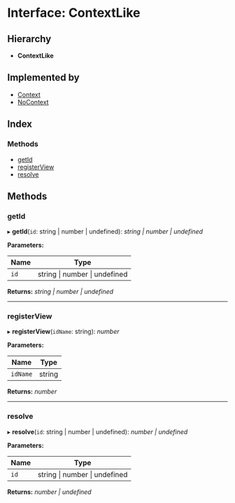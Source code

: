 # Interface: ContextLike

## Hierarchy

* **ContextLike**

## Implemented by

* [Context](../classes/context.md)
* [NoContext](../classes/nocontext.md)

## Index

### Methods

* [getId](contextlike.md#getid)
* [registerView](contextlike.md#registerview)
* [resolve](contextlike.md#resolve)

## Methods

###  getId

▸ **getId**(`id`: string | number | undefined): *string | number | undefined*

**Parameters:**

Name | Type |
------ | ------ |
`id` | string &#124; number &#124; undefined |

**Returns:** *string | number | undefined*

___

###  registerView

▸ **registerView**(`idName`: string): *number*

**Parameters:**

Name | Type |
------ | ------ |
`idName` | string |

**Returns:** *number*

___

###  resolve

▸ **resolve**(`id`: string | number | undefined): *number | undefined*

**Parameters:**

Name | Type |
------ | ------ |
`id` | string &#124; number &#124; undefined |

**Returns:** *number | undefined*
